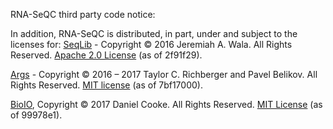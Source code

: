 RNA-SeQC third party code notice:

In addition, RNA-SeQC is distributed, in part, under and subject to the licenses for:
[SeqLib](https://github.com/walaj/SeqLib) - Copyright © 2016 Jeremiah A. Wala. All Rights Reserved.
[Apache 2.0 License](https://github.com/walaj/SeqLib/blob/master/LICENSE) (as of 2f91f29).

[Args](https://github.com/Taywee/args/) - Copyright © 2016 – 2017 Taylor C. Richberger and Pavel Belikov. All Rights Reserved.
[MIT license](https://github.com/Taywee/args/blob/master/LICENSE) (as of 7bf17000).

[BioIO](https://github.com/dancooke/bioio/), Copyright © 2017 Daniel Cooke. All Rights Reserved.
[MIT License](https://github.com/dancooke/bioio/blob/master/LICENSE) (as of 99978e1).

